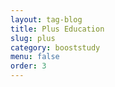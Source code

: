 ```yaml
---
layout: tag-blog
title: Plus Education
slug: plus
category: booststudy
menu: false
order: 3
---
```

